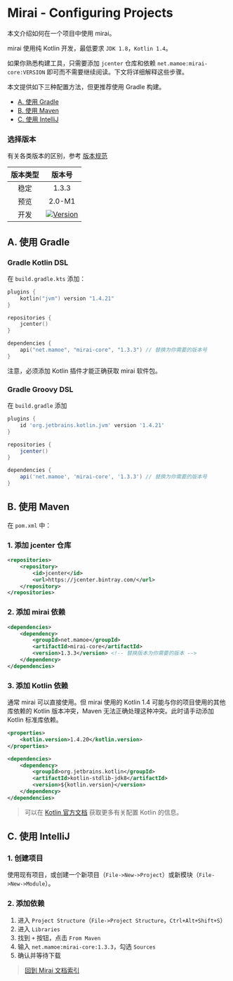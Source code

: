 # Mirai - Configuring Projects

本文介绍如何在一个项目中使用 mirai。

mirai 使用纯 Kotlin 开发，最低要求 `JDK 1.8`，`Kotlin 1.4`。

如果你熟悉构建工具，只需要添加 `jcenter` 仓库和依赖 `net.mamoe:mirai-core:VERSION` 即可而不需要继续阅读。下文将详细解释这些步骤。

本文提供如下三种配置方法，但更推荐使用 Gradle 构建。

- [A. 使用 Gradle](#a-使用-gradle)
- [B. 使用 Maven](#b-使用-maven)
- [C. 使用 IntelliJ](#c-使用-intellij)

###  选择版本
有关各类版本的区别，参考 [版本规范](Evolution.md#版本规范)

[Version]: https://api.bintray.com/packages/him188moe/mirai/mirai-core/images/download.svg?
[Bintray Download]: https://bintray.com/him188moe/mirai/mirai-core/

| 版本类型 |             版本号              |
|:------:|:------------------------------:|
|  稳定   |             1.3.3              |
|  预览   |             2.0-M1             |
|  开发   | [![Version]][Bintray Download] |


## A. 使用 Gradle

### Gradle Kotlin DSL

在 `build.gradle.kts` 添加：

```kotlin
plugins {
    kotlin("jvm") version "1.4.21"
}

repositories {
    jcenter()
}

dependencies {
    api("net.mamoe", "mirai-core", "1.3.3") // 替换为你需要的版本号
}
```

注意，必须添加 Kotlin 插件才能正确获取 mirai 软件包。

### Gradle Groovy DSL

在 `build.gradle` 添加

```groovy
plugins {
    id 'org.jetbrains.kotlin.jvm' version '1.4.21'
}

repositories {
    jcenter()
}

dependencies {
    api('net.mamoe', 'mirai-core', '1.3.3') // 替换为你需要的版本号
}
```


## B. 使用 Maven

在 `pom.xml` 中：

### 1. 添加 jcenter 仓库
```xml
<repositories>
    <repository>
        <id>jcenter</id>
        <url>https://jcenter.bintray.com/</url>
    </repository>
</repositories>
```

### 2. 添加 mirai 依赖

```xml
<dependencies>
    <dependency>
        <groupId>net.mamoe</groupId>
        <artifactId>mirai-core</artifactId>
        <version>1.3.3</version> <!-- 替换版本为你需要的版本 -->
    </dependency>
</dependencies>
```

### 3. 添加 Kotlin 依赖

通常 mirai 可以直接使用。但 mirai 使用的 Kotlin 1.4 可能与你的项目使用的其他库依赖的 Kotlin 版本冲突，Maven 无法正确处理这种冲突。此时请手动添加 Kotlin 标准库依赖。

```xml
<properties>
    <kotlin.version>1.4.20</kotlin.version>
</properties>
```
```xml
<dependencies>
    <dependency>
        <groupId>org.jetbrains.kotlin</groupId>
        <artifactId>kotlin-stdlib-jdk8</artifactId>
        <version>${kotlin.version}</version>
    </dependency>
</dependencies>
```

> 可以在 [Kotlin 官方文档](https://www.kotlincn=.net/docs/reference/using-maven.html) 获取更多有关配置 Kotlin 的信息。

## C. 使用 IntelliJ

### 1. 创建项目

使用现有项目，或创建一个新项目（`File->New->Project`）或新模块（`File->New->Module`）。

### 2. 添加依赖

1. 进入 `Project Structure`（`File->Project Structure`，`Ctrl+Alt+Shift+S`）
2. 进入 `Libraries`
3. 找到 `+` 按钮，点击 `From Maven`
4. 输入 `net.mamoe:mirai-core:1.3.3`，勾选 `Sources`
5. 确认并等待下载


> [回到 Mirai 文档索引](README.md)